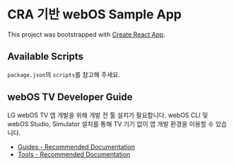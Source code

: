 # CRA 기반 webOS Sample App

This project was bootstrapped with [Create React App](https://github.com/facebook/create-react-app).

## Available Scripts

`package.json`의 `scripts`를 참고해 주세요.

## webOS TV Developer Guide
LG webOS TV 앱 개발을 위해 개발 전 툴 설치가 필요합니다. 
webOS CLI 및 webOS Studio, Simulator 설치를 통해 TV 기기 없이 앱 개발 환경을 이용할 수 있습니다.

- [Guides - Recommended Documentation](https://webostv.developer.lge.com/develop/guides)
- [Tools - Recommended Documentation](https://webostv.developer.lge.com/develop/tools)